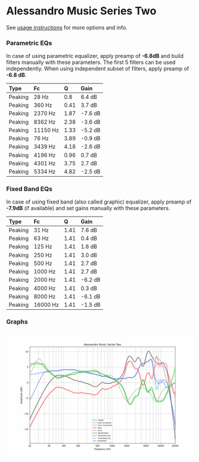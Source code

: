 # Alessandro Music Series Two
See [usage instructions](https://github.com/jaakkopasanen/AutoEq#usage) for more options and info.

### Parametric EQs
In case of using parametric equalizer, apply preamp of **-6.8dB** and build filters manually
with these parameters. The first 5 filters can be used independently.
When using independent subset of filters, apply preamp of **-6.8 dB**.

| Type    | Fc       |    Q | Gain    |
|:--------|:---------|:-----|:--------|
| Peaking | 28 Hz    | 0.8  | 6.4 dB  |
| Peaking | 360 Hz   | 0.41 | 3.7 dB  |
| Peaking | 2370 Hz  | 1.87 | -7.6 dB |
| Peaking | 8362 Hz  | 2.38 | -3.6 dB |
| Peaking | 11150 Hz | 1.33 | -5.2 dB |
| Peaking | 76 Hz    | 3.89 | -0.9 dB |
| Peaking | 3439 Hz  | 4.18 | -2.6 dB |
| Peaking | 4196 Hz  | 0.96 | 0.7 dB  |
| Peaking | 4301 Hz  | 3.75 | 2.7 dB  |
| Peaking | 5334 Hz  | 4.82 | -2.5 dB |

### Fixed Band EQs
In case of using fixed band (also called graphic) equalizer, apply preamp of **-7.9dB**
(if available) and set gains manually with these parameters.

| Type    | Fc       |    Q | Gain    |
|:--------|:---------|:-----|:--------|
| Peaking | 31 Hz    | 1.41 | 7.6 dB  |
| Peaking | 63 Hz    | 1.41 | 0.4 dB  |
| Peaking | 125 Hz   | 1.41 | 1.6 dB  |
| Peaking | 250 Hz   | 1.41 | 3.0 dB  |
| Peaking | 500 Hz   | 1.41 | 2.7 dB  |
| Peaking | 1000 Hz  | 1.41 | 2.7 dB  |
| Peaking | 2000 Hz  | 1.41 | -6.2 dB |
| Peaking | 4000 Hz  | 1.41 | 0.3 dB  |
| Peaking | 8000 Hz  | 1.41 | -6.1 dB |
| Peaking | 16000 Hz | 1.41 | -1.5 dB |

### Graphs
![](./Alessandro%20Music%20Series%20Two.png)